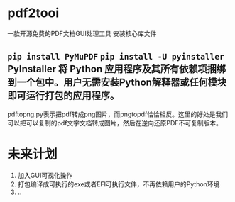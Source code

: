 # pdf2tooi
一款开源免费的PDF文档GUI处理工具
安装核心库文件

```pip install PyMuPDF```
```pip install -U pyinstaller``` 
PyInstaller 将 Python 应用程序及其所有依赖项捆绑到一个包中。用户无需安装Python解释器或任何模块即可运行打包的应用程序。
---
pdftopng.py表示把pdf转成png图片，而pngtopdf恰恰相反。这里的好处是我们可以把可以复制的pdf文字文档转成图片，然后在逆向还原PDF不可复制版本。

# 未来计划
1. 加入GUI可视化操作
2. 打包编译成可执行的exe或者EFI可执行文件，不再依赖用户的Python环境
3. ..
